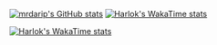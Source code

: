 [![mrdarip's GitHub stats](https://github-readme-stats.vercel.app/api?username=mrdarip)](https://github.com/mrdarip/github-readme-stats)
[![Harlok's WakaTime stats](https://github-readme-stats.vercel.app/api/wakatime?username=mrdarip)](https://github.com/anuraghazra/github-readme-stats)

[![Harlok's WakaTime stats](https://github-readme-stats.vercel.app/api/wakatime?username=@mrdarip)](https://github.com/anuraghazra/github-readme-stats)

<!---
mrdarip/mrdarip is a ✨ special ✨ repository because its `README.md` (this file) appears on your GitHub profile.
You can click the Preview link to take a look at your changes.
--->

